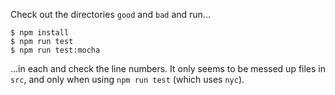 Check out the directories `good` and `bad` and run...

```
$ npm install
$ npm run test
$ npm run test:mocha
```

...in each and check the line numbers. It only seems to be messed up files in `src`, and only when using `npm run test` (which uses `nyc`).
